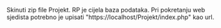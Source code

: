 Skinuti zip file Projekt. RP je cijela baza podataka. Pri pokretanju web sjedista potrebno je upisati "https://localhost/Projekt/index.php" kao url.
